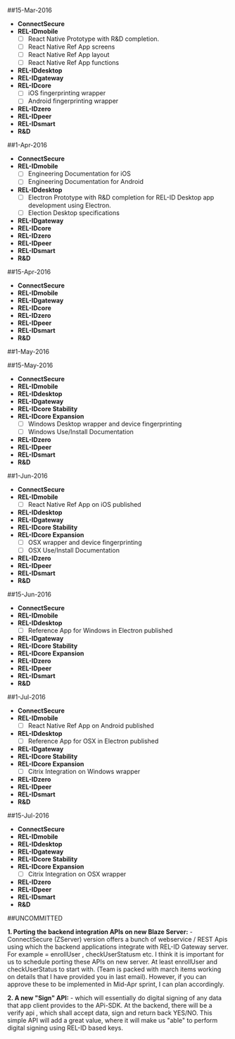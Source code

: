 
##15-Mar-2016
- **ConnectSecure**
- **REL-IDmobile**
	- [ ] React Native Prototype with R&D completion. 
	- [ ] React Native Ref App screens
	- [ ] React Native Ref App layout
	- [ ] React Native Ref App functions
- **REL-IDdesktop**
- **REL-IDgateway**
- **REL-IDcore**
	- [ ] iOS fingerprinting wrapper
	- [ ] Android fingerprinting wrapper
- **REL-IDzero**
- **REL-IDpeer**
- **REL-IDsmart**
- **R&D**


##1-Apr-2016
- **ConnectSecure**
- **REL-IDmobile**
	- [ ] Engineering Documentation for iOS
	- [ ] Engineering Documentation for Android
- **REL-IDdesktop**
	- [ ] Electron Prototype with R&D completion for REL-ID Desktop app development using Electron. 
	- [ ] Election Desktop specifications
- **REL-IDgateway**
- **REL-IDcore**
- **REL-IDzero**
- **REL-IDpeer**
- **REL-IDsmart**
- **R&D**


##15-Apr-2016
- **ConnectSecure**
- **REL-IDmobile**
- **REL-IDgateway**
- **REL-IDcore**
- **REL-IDzero**
- **REL-IDpeer**
- **REL-IDsmart**
- **R&D**

##1-May-2016

##15-May-2016
- **ConnectSecure**
- **REL-IDmobile**
- **REL-IDdesktop**
- **REL-IDgateway**
- **REL-IDcore Stability**
- **REL-IDcore Expansion**
	- [ ] Windows Desktop wrapper and device fingerprinting
	- [ ] Windows Use/Install Documentation
- **REL-IDzero**
- **REL-IDpeer**
- **REL-IDsmart**
- **R&D**

##1-Jun-2016
- **ConnectSecure**
- **REL-IDmobile**
	- [ ] React Native Ref App on iOS published
- **REL-IDdesktop**
- **REL-IDgateway**
- **REL-IDcore Stability**
- **REL-IDcore Expansion**
	- [ ] OSX wrapper and device fingerprinting
	- [ ] OSX Use/Install Documentation
- **REL-IDzero**
- **REL-IDpeer**
- **REL-IDsmart**
- **R&D**


##15-Jun-2016
- **ConnectSecure**
- **REL-IDmobile**
- **REL-IDdesktop**
	- [ ] Reference App for Windows in Electron published
- **REL-IDgateway**
- **REL-IDcore Stability**
- **REL-IDcore Expansion**
- **REL-IDzero**
- **REL-IDpeer**
- **REL-IDsmart**
- **R&D**


##1-Jul-2016
- **ConnectSecure**
- **REL-IDmobile**
	- [ ] React Native Ref App on Android published
- **REL-IDdesktop**
	- [ ] Reference App for OSX in Electron published
- **REL-IDgateway**
- **REL-IDcore Stability**
- **REL-IDcore Expansion**
	- [ ] Citrix Integration on Windows wrapper
- **REL-IDzero**
- **REL-IDpeer**
- **REL-IDsmart**
- **R&D**

##15-Jul-2016
- **ConnectSecure**
- **REL-IDmobile**
- **REL-IDdesktop**
- **REL-IDgateway**
- **REL-IDcore Stability**
- **REL-IDcore Expansion**
	- [ ] Citrix Integration on OSX wrapper
- **REL-IDzero**
- **REL-IDpeer**
- **REL-IDsmart**
- **R&D**


##UNCOMMITTED

**1. Porting the backend integration APIs on new Blaze Server:** 
	- ConnectSecure (ZServer) version offers a bunch of webservice / REST Apis using which the backend applications integrate with REL-ID Gateway server. For example  = enrollUser , checkUserStatusm etc. I think it is important for us to schedule porting these APIs on new server. At least enrollUser and checkUserStatus to start with. (Team is packed with march items working on details that I have provided you in last email). However, if you can approve these to be implemented in Mid-Apr sprint, I can plan accordingly. 


**2. A new "Sign" API:** 
	- which will essentially do digital signing of any data that app client provides to the APi-SDK. At the backend, there will be a verify api , which shall accept data, sign and return back YES/NO. This simple API will add a great value, where it will make us "able" to perform digital signing using REL-ID based keys. 



